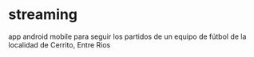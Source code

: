 # streaming
app android mobile para seguir los partidos de un equipo de fútbol de la localidad de Cerrito, Entre Rios
